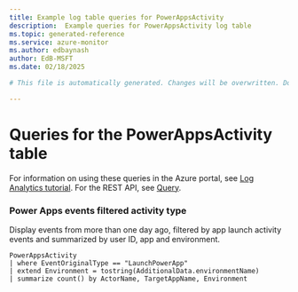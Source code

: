 ```yaml
---
title: Example log table queries for PowerAppsActivity
description:  Example queries for PowerAppsActivity log table
ms.topic: generated-reference
ms.service: azure-monitor
ms.author: edbaynash
author: EdB-MSFT
ms.date: 02/18/2025

# This file is automatically generated. Changes will be overwritten. Do not change this file directly. 

---
```


# Queries for the PowerAppsActivity table

For information on using these queries in the Azure portal, see [Log Analytics tutorial](/azure/azure-monitor/logs/log-analytics-tutorial). For the REST API, see [Query](/rest/api/loganalytics/query).


### Power Apps events filtered activity type  


Display events from more than one day ago, filtered by app launch activity events and summarized by user ID, app and environment.  

```query
PowerAppsActivity
| where EventOriginalType == "LaunchPowerApp"
| extend Environment = tostring(AdditionalData.environmentName)
| summarize count() by ActorName, TargetAppName, Environment
```

